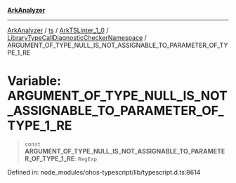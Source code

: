 [**ArkAnalyzer**](../../../../../../../../README.md)

***

[ArkAnalyzer](../../../../../../../../globals.md) / [ts](../../../../../README.md) / [ArkTSLinter\_1\_0](../../../README.md) / [LibraryTypeCallDiagnosticCheckerNamespace](../README.md) / ARGUMENT\_OF\_TYPE\_NULL\_IS\_NOT\_ASSIGNABLE\_TO\_PARAMETER\_OF\_TYPE\_1\_RE

# Variable: ARGUMENT\_OF\_TYPE\_NULL\_IS\_NOT\_ASSIGNABLE\_TO\_PARAMETER\_OF\_TYPE\_1\_RE

> `const` **ARGUMENT\_OF\_TYPE\_NULL\_IS\_NOT\_ASSIGNABLE\_TO\_PARAMETER\_OF\_TYPE\_1\_RE**: `RegExp`

Defined in: node\_modules/ohos-typescript/lib/typescript.d.ts:8614
